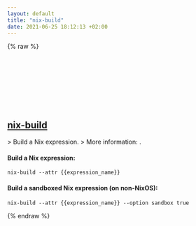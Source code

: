 ```yaml
---
layout: default
title: "nix-build"
date: 2021-06-25 18:12:13 +02:00
---
```

{% raw %}
<h2 id="nix-build">
  <a href="/en/common/nix-build.html">nix-build</a> <a href="#nix-build"><svg class="icon">
    <use href="/assets/images/unicode_sprite.svg#link" />
  </svg></a>
</h2>
> Build a Nix expression.
> More information: <https://nixos.org/releases/nix/latest/manual#sec-nix-build>.

#### Build a Nix expression:
```shell
nix-build --attr {{expression_name}}
```
#### Build a sandboxed Nix expression (on non-NixOS):
```shell
nix-build --attr {{expression_name}} --option sandbox true
```
{% endraw %}